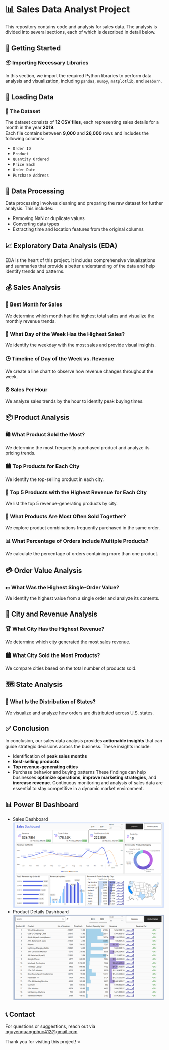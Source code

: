 # 📊 Sales Data Analyst Project
This repository contains code and analysis for sales data. The analysis is divided into several sections, each of which is described in detail below.

## 🚀 Getting Started
### 📦 Importing Necessary Libraries
In this section, we import the required Python libraries to perform data analysis and visualization, including `pandas`, `numpy`, `matplotlib`, and `seaborn`.

## 📂 Loading Data
### 🧾 The Dataset
The dataset consists of **12 CSV files**, each representing sales details for a month in the year **2019**.  
Each file contains between **9,000** and **26,000** rows and includes the following columns:
- `Order ID`
- `Product`
- `Quantity Ordered`
- `Price Each`
- `Order Date`
- `Purchase Address`

## 🔧 Data Processing
Data processing involves cleaning and preparing the raw dataset for further analysis. This includes:
- Removing NaN or duplicate values
- Converting data types
- Extracting time and location features from the original columns

## 📈 Exploratory Data Analysis (EDA)
EDA is the heart of this project. It includes comprehensive visualizations and summaries that provide a better understanding of the data and help identify trends and patterns.

## 💰 Sales Analysis
  ### 📅 Best Month for Sales
  We determine which month had the highest total sales and visualize the monthly revenue trends.
  ### 📆 What Day of the Week Has the Highest Sales?
  We identify the weekday with the most sales and provide visual insights.
  ### 🕒 Timeline of Day of the Week vs. Revenue
  We create a line chart to observe how revenue changes throughout the week.
  ### ⏰ Sales Per Hour
  We analyze sales trends by the hour to identify peak buying times.

## 📦 Product Analysis
  ### 🛍️ What Product Sold the Most?
  We determine the most frequently purchased product and analyze its pricing trends.
  ### 🏙️ Top Products for Each City
  We identify the top-selling product in each city.
  ### 💸 Top 5 Products with the Highest Revenue for Each City
  We list the top 5 revenue-generating products by city.
  ### 🔗 What Products Are Most Often Sold Together?
  We explore product combinations frequently purchased in the same order.
  ### 📊 What Percentage of Orders Include Multiple Products?
  We calculate the percentage of orders containing more than one product.

## 💳 Order Value Analysis
  ### 💵 What Was the Highest Single-Order Value?
  We identify the highest value from a single order and analyze its contents.

## 🌆 City and Revenue Analysis
  ### 🏆 What City Has the Highest Revenue?
  We determine which city generated the most sales revenue.
  ### 🏙️ What City Sold the Most Products?
  We compare cities based on the total number of products sold.

## 🗺️ State Analysis
  ### 📍 What Is the Distribution of States?
  We visualize and analyze how orders are distributed across U.S. states.

## ✅ Conclusion
In conclusion, our sales data analysis provides **actionable insights** that can guide strategic decisions across the business. These insights include:
- Identification of **peak sales months**
- **Best-selling products**
- **Top revenue-generating cities**
- Purchase behavior and buying patterns
These findings can help businesses **optimize operations**, **improve marketing strategies**, and **increase revenue**. Continuous monitoring and analysis of sales data are essential to stay competitive in a dynamic market environment.

## 📊 Power BI Dashboard
- Sales Dashboard
  ![Sales Dashboard](./dashboard/SalesDashboard.png)
- Product Details Dashboard
    ![Product Dashboard](./dashboard/ProductDashboard.png)

## 📞 Contact
For questions or suggestions, reach out via nguyenquangphuc412@gmail.com 

Thank you for visiting this project! ⭐